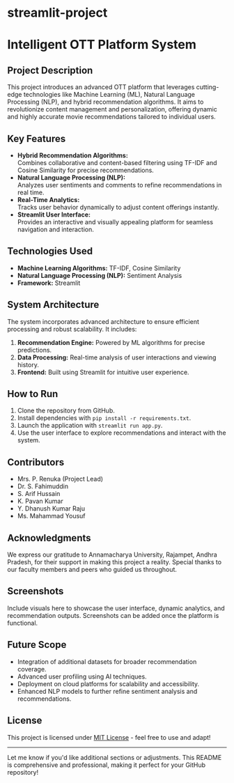 # streamlit-project
# Intelligent OTT Platform System

## Project Description
This project introduces an advanced OTT platform that leverages cutting-edge technologies like Machine Learning (ML), Natural Language Processing (NLP), and hybrid recommendation algorithms. It aims to revolutionize content management and personalization, offering dynamic and highly accurate movie recommendations tailored to individual users.

## Key Features
- **Hybrid Recommendation Algorithms:**  
  Combines collaborative and content-based filtering using TF-IDF and Cosine Similarity for precise recommendations.  
- **Natural Language Processing (NLP):**  
  Analyzes user sentiments and comments to refine recommendations in real time.  
- **Real-Time Analytics:**  
  Tracks user behavior dynamically to adjust content offerings instantly.  
- **Streamlit User Interface:**  
  Provides an interactive and visually appealing platform for seamless navigation and interaction.  

## Technologies Used
- **Machine Learning Algorithms:** TF-IDF, Cosine Similarity  
- **Natural Language Processing (NLP):** Sentiment Analysis  
- **Framework:** Streamlit  

## System Architecture
The system incorporates advanced architecture to ensure efficient processing and robust scalability. It includes:  
1. **Recommendation Engine:** Powered by ML algorithms for precise predictions.  
2. **Data Processing:** Real-time analysis of user interactions and viewing history.  
3. **Frontend:** Built using Streamlit for intuitive user experience.  

## How to Run
1. Clone the repository from GitHub.  
2. Install dependencies with `pip install -r requirements.txt`.  
3. Launch the application with `streamlit run app.py`.  
4. Use the user interface to explore recommendations and interact with the system.  

## Contributors
- Mrs. P. Renuka (Project Lead)  
- Dr. S. Fahimuddin  
- S. Arif Hussain  
- K. Pavan Kumar  
- Y. Dhanush Kumar Raju  
- Ms. Mahammad Yousuf  

## Acknowledgments
We express our gratitude to Annamacharya University, Rajampet, Andhra Pradesh, for their support in making this project a reality. Special thanks to our faculty members and peers who guided us throughout.

## Screenshots
Include visuals here to showcase the user interface, dynamic analytics, and recommendation outputs. Screenshots can be added once the platform is functional.

## Future Scope
- Integration of additional datasets for broader recommendation coverage.  
- Advanced user profiling using AI techniques.  
- Deployment on cloud platforms for scalability and accessibility.  
- Enhanced NLP models to further refine sentiment analysis and recommendations.

## License
This project is licensed under [MIT License](https://opensource.org/licenses/MIT) - feel free to use and adapt!

---

Let me know if you'd like additional sections or adjustments. This README is comprehensive and professional, making it perfect for your GitHub repository!
